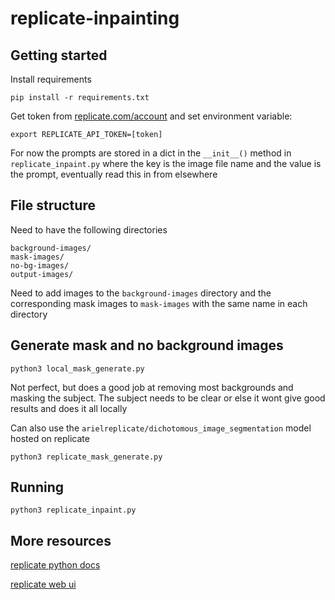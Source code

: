 # replicate-inpainting

## Getting started
Install requirements
```
pip install -r requirements.txt
```

Get token from [replicate.com/account](https://replicate.com/account) and set environment variable:
```
export REPLICATE_API_TOKEN=[token]
```


For now the prompts are stored in a dict in the `__init__()` method in `replicate_inpaint.py` where the key is the image file name and the value is the prompt, eventually read this in from elsewhere



## File structure
Need to have the following directories
```
background-images/
mask-images/
no-bg-images/
output-images/
```
Need to add images to the `background-images` directory and the corresponding mask images to `mask-images` with the same name in each directory


## Generate mask and no background images
```
python3 local_mask_generate.py
```
Not perfect, but does a good job at removing most backgrounds and masking the subject. The subject needs to be clear or else it wont give good results and does it all locally

Can also use the `arielreplicate/dichotomous_image_segmentation` model hosted on replicate
```
python3 replicate_mask_generate.py
```


## Running
```
python3 replicate_inpaint.py
```

## More resources
[replicate python docs](https://github.com/replicate/replicate-python#readme)

[replicate web ui](https://replicate.com/stability-ai/stable-diffusion-inpainting)